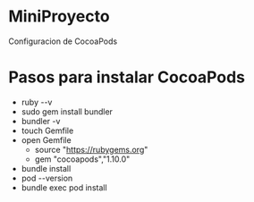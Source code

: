 # MiniProyecto
Configuracion de CocoaPods

# Pasos para instalar CocoaPods

- ruby --v 
- sudo gem install bundler
- bundler -v
- touch Gemfile
- open Gemfile
    - source "https://rubygems.org"
    - gem "cocoapods","1.10.0"
- bundle install
- pod --version
- bundle exec pod install 

 

